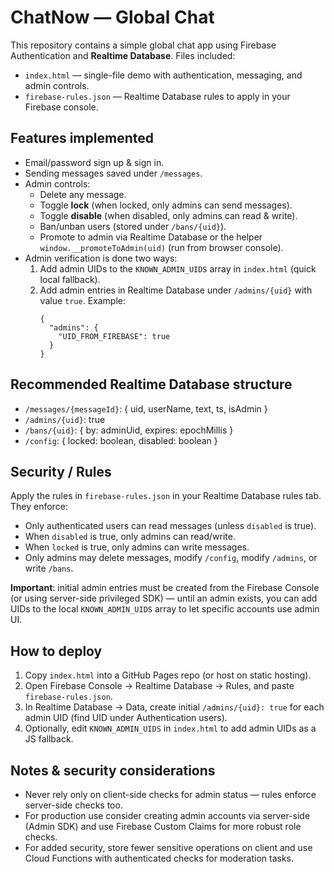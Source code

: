 # ChatNow — Global Chat

This repository contains a simple global chat app using Firebase Authentication and **Realtime Database**.
Files included:
- `index.html` — single-file demo with authentication, messaging, and admin controls.
- `firebase-rules.json` — Realtime Database rules to apply in your Firebase console.

## Features implemented
- Email/password sign up & sign in.
- Sending messages saved under `/messages`.
- Admin controls:
  - Delete any message.
  - Toggle **lock** (when locked, only admins can send messages).
  - Toggle **disable** (when disabled, only admins can read & write).
  - Ban/unban users (stored under `/bans/{uid}`).
  - Promote to admin via Realtime Database or the helper `window.__promoteToAdmin(uid)` (run from browser console).
- Admin verification is done two ways:
  1. Add admin UIDs to the `KNOWN_ADMIN_UIDS` array in `index.html` (quick local fallback).
  2. Add admin entries in Realtime Database under `/admins/{uid}` with value `true`. Example:
     ```
     {
       "admins": {
         "UID_FROM_FIREBASE": true
       }
     }
     ```

## Recommended Realtime Database structure
- `/messages/{messageId}`: { uid, userName, text, ts, isAdmin }
- `/admins/{uid}`: true
- `/bans/{uid}`: { by: adminUid, expires: epochMillis }
- `/config`: { locked: boolean, disabled: boolean }

## Security / Rules
Apply the rules in `firebase-rules.json` in your Realtime Database rules tab. They enforce:
- Only authenticated users can read messages (unless `disabled` is true).
- When `disabled` is true, only admins can read/write.
- When `locked` is true, only admins can write messages.
- Only admins may delete messages, modify `/config`, modify `/admins`, or write `/bans`.

**Important**: initial admin entries must be created from the Firebase Console (or using server-side privileged SDK) — until an admin exists, you can add UIDs to the local `KNOWN_ADMIN_UIDS` array to let specific accounts use admin UI.

## How to deploy
1. Copy `index.html` into a GitHub Pages repo (or host on static hosting).
2. Open Firebase Console -> Realtime Database -> Rules, and paste `firebase-rules.json`.
3. In Realtime Database -> Data, create initial `/admins/{uid}: true` for each admin UID (find UID under Authentication users).
4. Optionally, edit `KNOWN_ADMIN_UIDS` in `index.html` to add admin UIDs as a JS fallback.

## Notes & security considerations
- Never rely only on client-side checks for admin status — rules enforce server-side checks too.
- For production use consider creating admin accounts via server-side (Admin SDK) and use Firebase Custom Claims for more robust role checks.
- For added security, store fewer sensitive operations on client and use Cloud Functions with authenticated checks for moderation tasks.

